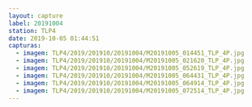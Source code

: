 ```yaml
---
layout: capture
label: 20191004
station: TLP4
date: 2019-10-05 01:44:51
capturas:
  - imagem: TLP4/2019/201910/20191004/M20191005_014451_TLP_4P.jpg
  - imagem: TLP4/2019/201910/20191004/M20191005_021620_TLP_4P.jpg
  - imagem: TLP4/2019/201910/20191004/M20191005_052619_TLP_4P.jpg
  - imagem: TLP4/2019/201910/20191004/M20191005_064431_TLP_4P.jpg
  - imagem: TLP4/2019/201910/20191004/M20191005_064914_TLP_4P.jpg
  - imagem: TLP4/2019/201910/20191004/M20191005_072514_TLP_4P.jpg
---
```

